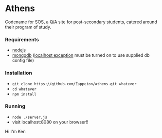 # Athens
Codename for SOS, a Q/A site for post-secondary students, catered around their program of study. 

### Requirements
+ [nodejs](http://nodejs.org/)
+ [mongodb](http://docs.mongodb.org/manual/administration/install-on-linux/) ([localhost exception](http://docs.mongodb.org/manual/core/authentication/#localhost-exception)  must be turned on to use supplied db config file) 

### Installation
+ `git clone https://github.com/Zappeion/athens.git whatever`
+ `cd whatever`
+ `npm install`

### Running
+ `node ./server.js`
+ visit localhost:8080 on your browser!! 

Hi I'm Ken


